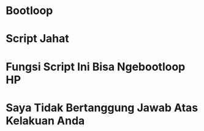 # Bootloop

# Script Jahat


# Fungsi Script Ini Bisa Ngebootloop HP

# Saya Tidak Bertanggung Jawab Atas Kelakuan Anda
